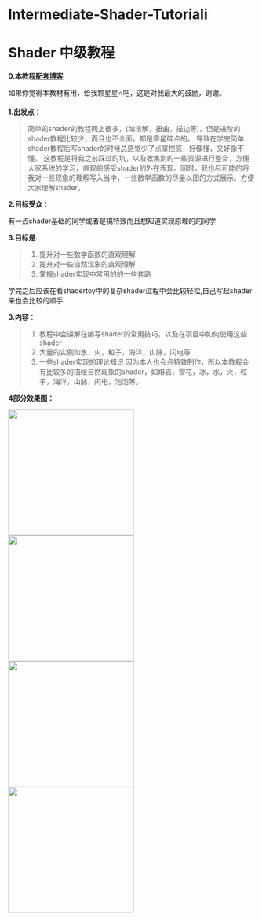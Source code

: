 # Intermediate-Shader-Tutoriali

# Shader 中级教程

**0.本教程[配套博客][1]**

如果你觉得本教材有用，给我颗星星⭐吧，这是对我最大的鼓励，谢谢。

**1.出发点**：
>简单的shader的教程网上很多，(如溶解，扭曲，描边等)，但是进阶的shader教程比较少，而且也不全面，都是零星碎点的。
导致在学完简单shader教程后写shader的时候总感觉少了点掌控感，好像懂，又好像不懂。
这教程是将我之前踩过的坑，以及收集到的一些资源进行整合，方便大家系统的学习，直观的感受shader的外在表现。同时，我也尽可能的将我对一些现象的理解写入当中，一些数学函数的尽量以图的方式展示。方便大家理解shader。 

**2.目标受众**：

有一点shader基础的同学或者是搞特效而且想知道实现原理的的同学

**3.目标是**:
>1. 提升对一些数学函数的直观理解
>2. 提升对一些自然现象的直观理解
>3. 掌握shader实现中常用的的一些套路

学完之后应该在看shadertoy中的复杂shader过程中会比较轻松,自己写起shader来也会比较的顺手

**3.内容**：
>1. 教程中会讲解在编写shader的常用技巧，以及在项目中如何使用这些shader
>2. 大量的实例如水，火，粒子，海洋，山脉，闪电等
>3. 一些shader实现的理论知识
>因为本人也会点特效制作，所以本教程会有比较多的描绘自然现象的shader，如熔岩，雪花，冰，水，火，粒子，海洋，山脉，闪电，泡泡等。


**4部分效果图：**


<img src="https://jiepengtan.github.io/assets/img/blog/ShaderTutorial2D/Snow/snow.gif" width="256"> <img src="https://jiepengtan.github.io/assets/img/blog/ShaderTutorial3D/GameHPUI/game_hp_ui.gif" width="256">
<img src="https://jiepengtan.github.io/assets/img/blog/ShaderTutorial2D/Sea/sea.gif" width="256"> <img src="https://jiepengtan.github.io/assets/img/blog/ShaderTutorial2D/FireParticle/fire_particle.gif" width="256">


  [1]: https://jiepengtan.github.io/